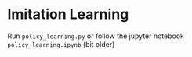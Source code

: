 # Imitation Learning

Run `policy_learning.py` or follow the jupyter notebook `policy_learning.ipynb` (bit older)
